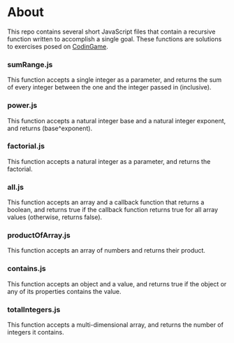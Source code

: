 # About
This repo contains several short JavaScript files that contain a recursive function written to accomplish a single goal. These functions are solutions to exercises posed on [CodinGame](https://www.codingame.com/playgrounds/5422/js-interview-prep-recursion).

### sumRange.js
This function accepts a single integer as a parameter, and returns the sum of every integer between the one and the integer passed in (inclusive).

### power.js
This function accepts a natural integer base and a natural integer exponent, and returns (base^exponent).

### factorial.js
This function accepts a natural integer as a parameter, and returns the factorial.

### all.js
This function accepts an array and a callback function that returns a boolean, and returns true if the callback function returns true for all array values (otherwise, returns false).

### productOfArray.js
This function accepts an array of numbers and returns their product.

### contains.js
This function accepts an object and a value, and returns true if the object or any of its properties contains the value.

### totalIntegers.js
This function accepts a multi-dimensional array, and returns the number of integers it contains.
